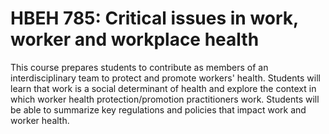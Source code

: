 # HBEH 785: Critical issues in work, worker and workplace health

This course prepares students to contribute as members of an interdisciplinary team to protect and promote workers' health. Students will learn that work is a social determinant of health and explore the context in which worker health protection/promotion practitioners work. Students will be able to summarize key regulations and policies that impact work and worker health.